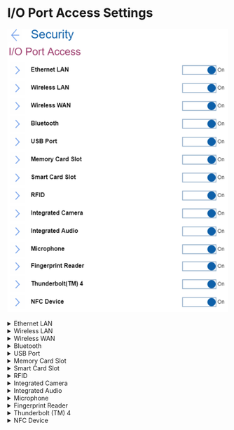 # I/O Port Access Settings #
![](./img/ioportaccess.png)

<details><summary>Ethernet LAN</summary>
Select whether to enable or disable Ethernet LAN device.
One of 2 possible states:

1.	**On** – enables use of Ethernet LAN device. Default. 
2.	Off - disables use of Ethernet LAN device and keeps it disabled in the OS environment.

**Note**. The setting is removed in the recent versions.

| WMI Setting name | Values | SVP Req'd | AMD/Intel |
|:---|:---|:---|:---|
| EthernetLANAccess | Disable, Enable | No | Both |
</details>


<details><summary>Wireless LAN</summary>
Select whether to enable or disable Wireless LAN device.
One of 2 possible states:

1.	**On** – enables use of Wireless LAN device. Default. 
2.	Off - disables use of Wireless LAN device and keeps it disabled in the OS environment.

| WMI Setting name | Values | SVP Req'd | AMD/Intel |
|:---|:---|:---|:---|
| WirelessLANAccess | Disable, Enable | No | Both |
</details>


<details><summary>Wireless WAN</summary>
Select whether to enable or disable Wireless WAN device.
One of 2 possible states:

1.	**On** – enables use of Wireless WAN device. Default. 
2.	Off - disables use of Wireless WAN device and keeps it disabled in the OS environment.

| WMI Setting name | Values | SVP Req'd | AMD/Intel |
|:---|:---|:---|:---|
| WirelessWANAccess | Disable, Enable | No | Both |
</details>


<details><summary>Bluetooth</summary>
One of 2 possible states:

1.	**On** – enables use of Bluetooth device. Default. <br>
    **Note**. Enabling Bluetooth requires to set ‘Wireless LAN’ to ‘Enabled’ state.
2.	Off - disables use of Bluetooth device. 


| WMI Setting name | Values | SVP Req'd | AMD/Intel |
|:---|:---|:---|:---|
| BluetoothAccess | Disable, Enable | No | Both |
</details>


<details><summary>USB Port</summary>
Select whether to enable or disable all USB ports.

**Note**. This setting does not affect any USB-C (R) ports with a thunderbolt icon. 

One of 2 possible states:

1.	**On** – enables use of USB ports. Default.
2.	Off – disables use of USB ports and keeps them disabled in the OS environment.

| WMI Setting name | Values | SVP Req'd | AMD/Intel |
|:---|:---|:---|:---|
| USBPortAccess | Disable, Enable | No | Both |
</details>


<details><summary>Memory Card Slot</summary>
Select whether to enable or disable memory card slot (SD Card/MultimediaCard/Memory Stick). 
One of 2 possible states:

1.	**On** – enables use of Memory Card slot. Default.
2.	Off – disables use of Memory Card slot and keeps it disabled in the OS environment. 

| WMI Setting name | Values | SVP Req'd | AMD/Intel |
|:---|:---|:---|:---|
| MemoryCardSlotAccess | Disable, Enable | No | Both |
</details>


<details><summary>Smart Card Slot</summary>
Select whether to enable or disable Smart Card slot. 
One of 2 possible states:

1.	**On** – enables use of Smart Card slot. Default.
2.	Off – disables use of Smart Card slot and keeps it disabled in the OS environment.


| WMI Setting name | Values | SVP Req'd | AMD/Intel |
|:---|:---|:---|:---|
| SmartCardSlotAccess | Disable, Enable | No | Both |
</details>


<details><summary>RFID</summary>
Select whether to enable or disable RFID (radio-frequency identification).
One of 2 possible states:

1.	**On** – enables use of RFID. Default.
2.	Off – disables use of RFID and keeps it disabled in the OS environment.

**Note**. This feature is supported only for the [healthcare model](https://techtoday.lenovo.com/jp/ja/solutions/media/3970), where RFID is installed instead of Smart Card. Therefore, parameter for WMI command will be the same as for Smart Card.

| WMI Setting name | Values | SVP Req'd | AMD/Intel |
|:---|:---|:---|:---|
| SmartCardSlotAccess | Disable, Enable | No | Both |
</details>


<details><summary>Integrated Camera</summary>
Select whether to enable or disable Integrated Camera. 
One of 2 possible states:

1.	**On** – enables use of Integrated Camera. Default.
2.	Off – disables use of Integrated Camera and keeps it disabled in the OS environment.

| WMI Setting name | Values | SVP Req'd | AMD/Intel |
|:---|:---|:---|:---|
| IntegratedCameraAccess | Disable, Enable | No | Both |
</details>


<details><summary>Integrated Audio</summary>
Select whether to enable or disable all audio functions (Microphone/Speaker). 
One of 2 possible states:

1.	**On** – to enable audio functions, select ‘Enabled’ and save the setting. Then fully shut down and power on the system. Default.
2.	Off – disables use of all audio functions and keeps it disabled in the OS environment.

| WMI Setting name | Values | SVP Req'd | AMD/Intel |
|:---|:---|:---|:---|
| IntegratedAudioAccess | Disable, Enable | No | Both |
</details>


<details><summary>Microphone</summary>
Select whether to enable or disable Microphone (Internal/External/Line-In). 
One of 2 possible states:

1.	**On** – to enable Microphone, select ‘Enabled’ save the setting. Then fully shut down and power on the system. Default.
2.	Off – disables use of Microphone.

| WMI Setting name | Values | SVP Req'd | AMD/Intel |
|:---|:---|:---|:---|
| MicrophoneAccess | Disable, Enable | No | Both |
</details>


<details><summary>Fingerprint Reader</summary>
Select whether to enable or disable Fingerprint Reader. 
One of 2 possible states:

1.	**On** – enables use of Internal Fingerprint Reader. Default.
2.	Off – disables use of Internal Fingerprint Reader and keeps it disabled in the OS environment.

| WMI Setting name | Values | SVP Req'd | AMD/Intel |
|:---|:---|:---|:---|
| FingerprintReaderAccess | Disable, Enable | No | Both |
</details>


<details><summary>Thunderbolt (TM) 4</summary>
Select whether to enable or disable Thunderbolt 4 (PCIe/USB).

**Note**. Affects only USB-C ports with a thunderbolt icon.

One of 2 possible states:

1.	**On** – enables use of Thunderbolt 4. Default.
2.	Off – disables use of Thunderbolt 4 ports and keeps them disabled in the OS environment.

| WMI Setting name | Values | SVP Req'd | AMD/Intel |
|:---|:---|:---|:---|
| ThunderboltAccess | Disable, Enable | No | Both |
</details>


<details><summary>NFC Device</summary>
Select whether to enable or disable NFC (near-field communication) Device. 
One of 2 possible states:

1.	**On** – enables use of NFC Device. Default.
2.	Off – disables use of NFC Device and keeps it disabled in the OS environment.

| WMI Setting name | Values | SVP Req'd | AMD/Intel |
|:---|:---|:---|:---|
| NfcAccess | Disable, Enable | No | Both |
</details>